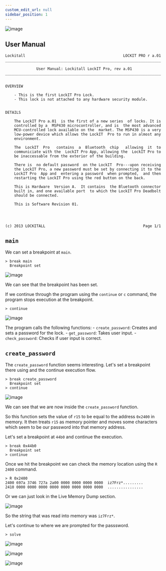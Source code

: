 ```yaml
---
custom_edit_url: null
sidebar_position: 1
---
```


![image](https://github.com/user-attachments/assets/887a4d5c-9766-47f1-9e0a-e09ebe456193)

## User Manual

```
Lockitall                                            LOCKIT PRO r a.01
______________________________________________________________________

              User Manual: Lockitall LockIT Pro, rev a.01              
______________________________________________________________________


OVERVIEW

    - This is the first LockIT Pro Lock.
    - This lock is not attached to any hardware security module.


DETAILS

    The LockIT Pro a.01  is the first of a new series  of locks. It is
    controlled by a  MSP430 microcontroller, and is  the most advanced
    MCU-controlled lock available on the  market. The MSP430 is a very
    low-power device which allows the LockIT  Pro to run in almost any
    environment.

    The  LockIT  Pro   contains  a  Bluetooth  chip   allowing  it  to
    communiciate with the  LockIT Pro App, allowing the  LockIT Pro to
    be inaccessable from the exterior of the building.

    There is  no default password  on the LockIT  Pro---upon receiving
    the LockIT Pro, a new password must be set by connecting it to the
    LockIT Pro  App and  entering a password  when prompted,  and then
    restarting the LockIT Pro using the red button on the back.
    
    This is Hardware  Version A.  It contains  the Bluetooth connector
    built in, and one available port  to which the LockIT Pro Deadbolt
    should be connected.

    This is Software Revision 01.

    


(c) 2013 LOCKITALL                                            Page 1/1
```

## `main`

We can set a breakpoint at `main`.

```text title="Debugger console"
> break main
  Breakpoint set
```

![image](https://github.com/user-attachments/assets/33eb383b-d6fd-4dac-9fae-df07c57ca23a)

We can see that the breakpoint has been set.

If we continue through the program using the `continue` or `c` command, the program stops execution at the breakpoint.

```text title="Debugger console"
> continue
```

![image](https://github.com/user-attachments/assets/41a9556d-e48d-43de-9a33-a4774c8fcd19)

The program calls the following functions:
	- `create_password`: Creates and sets a password for the lock. 
	- `get_password`: Takes user input.
	- `check_password`: Checks if user input is correct.


## `create_password`

The `create_password` function seems interesting. Let's set a breakpoint there using and the continue execution flow.

```text title="Debugger console"
> break create_password
  Breakpoint set
> continue
```

![image](https://github.com/user-attachments/assets/a9ef00a3-a974-4051-a302-d46da28787a1)

We can see that we are now inside the `create_password` function.

So this function sets the value of `r15` to be equal to the address `0x2400` in memory.
It then treats `r15` as memory pointer and moves some characters which seem to be our password into that memory address.

Let's set a breakpoint at `44b0` and continue the execution. 

```text title="Debugger console"
> break 0x44b0
  Breakpoint set
> continue
```

Once we hit the breakpoint we can check the memory location using the `R 2400` command.

```text title="Debugger console"
> R 0x2400
2400 697a 3746 727a 2a00 0000 0000 0000 0000  iz7Frz*.........
2410 0000 0000 0000 0000 0000 0000 0000 0000  ................
```

Or we can just look in the Live Memory Dump section.

![image](https://github.com/user-attachments/assets/f8c31497-4f34-4775-ac0a-e0bd178aa4cc)

So the string that was read into memory was `iz7Frz*`.

Let's continue to where we are prompted for the passsword.

```text title="Debugger console"
> solve
```

![image](https://github.com/user-attachments/assets/9d93dff2-606b-46c5-a668-715f1bdf5122)

![image](https://github.com/user-attachments/assets/6fc6ca78-b1e4-4a08-9c41-4a0e9a641e12)

![image](https://github.com/user-attachments/assets/9df44578-3853-4f7c-9322-131707f7c24a)
